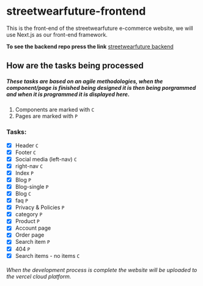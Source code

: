 # streetwearfuture-frontend
This is the front-end of the streetwearfuture e-commerce website, we will use Next.js as our front-end framework.

**To see the backend repo press the link**
[streetwearfuture backend](https://github.com/D1ma6/streetwearfuture-backend)

## How are the tasks being processed
##### These tasks are based on an agile methodologies, when the component/page is finished being designed it is then being porgrammed and when it is programmed it is displayed here. ##### 
1. Components are marked with `C`
2. Pages are marked with `P`
### Tasks:
  - [x] Header `C`
  - [x] Footer `C`
  - [x] Social media (left-nav) `C`
  - [x] right-nav `C`
  - [x] Index `P`
  - [x] Blog `P`
  - [x] Blog-single `P`
  - [x] Blog `C`
  - [x] faq `P`
  - [x] Privacy &  Policies `P`
  - [x] category `P`
  - [x] Product `P`
  - [x] Account page
  - [x] Order page
  - [x] Search item `P`
  - [x] 404 `P`
  - [x] Search items - no items `C`
###### When the development process is complete the website will be uploaded to the vercel cloud platform. ######
